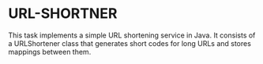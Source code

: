 # URL-SHORTNER
This task implements a simple URL shortening service in Java. It consists of a URLShortener class that generates short codes for long URLs and stores mappings between them.
